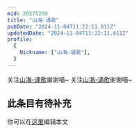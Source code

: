 ```yaml
---
mid: 20575250
title: "山海-诵歌"
pubDate: "2024-11-04T11:22:11.611Z"
updatedDate: "2024-11-04T11:22:11.611Z"
profile:
  {
    Nickname: ["山海-诵歌"],
  }
---
```


关注[山海-诵歌](https://space.bilibili.com/20575250)谢谢喵~ 关注[山海-诵歌](https://space.bilibili.com/20575250)谢谢喵~

## 此条目有待补充
你可以在[这里](https://github.com/Yuhanawa/VTuber.ICU/edit/master/src/content/v/山海-诵歌/index.md)编辑本文
